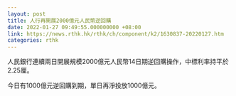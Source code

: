 ```yaml
---
layout: post
title: 人行再開展2000億元人民幣逆回購
date: 2022-01-27 09:49:55.000000000 +08:00
link: https://news.rthk.hk/rthk/ch/component/k2/1630837-20220127.htm
categories: rthk
---
```


人民銀行連續兩日開展規模2000億元人民幣14日期逆回購操作，中標利率持平於2.25厘。

今日有1000億元逆回購到期，單日再淨投放1000億元。
